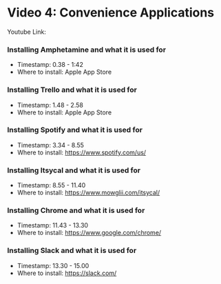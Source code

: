 # Video 4: Convenience Applications
Youtube Link: 

### Installing Amphetamine and what it is used for
* Timestamp: 0.38 - 1:42
* Where to install: Apple App Store

### Installing Trello and what it is used for
* Timestamp: 1.48 - 2.58
* Where to install: Apple App Store

### Installing Spotify and what it is used for
* Timestamp: 3.34 - 8.55
* Where to install: https://www.spotify.com/us/

### Installing Itsycal and what it is used for
* Timestamp: 8.55 - 11.40
* Where to install: https://www.mowglii.com/itsycal/

### Installing Chrome and what it is used for
* Timestamp: 11.43 - 13.30
* Where to install: https://www.google.com/chrome/

### Installing Slack and what it is used for
* Timestamp: 13.30 - 15.00
* Where to install: https://slack.com/